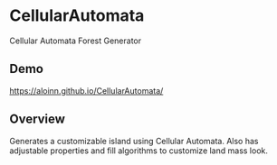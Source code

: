# CellularAutomata
Cellular Automata Forest Generator

## Demo
https://aloinn.github.io/CellularAutomata/

## Overview
Generates a customizable island using Cellular Automata.
Also has adjustable properties and fill algorithms to customize land mass look.
